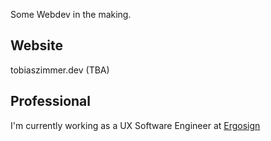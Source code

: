 Some Webdev in the making.

## Website
tobiaszimmer.dev (TBA)

## Professional
I'm currently working as a UX Software Engineer at [Ergosign](https://www.ergosign.de/) 
